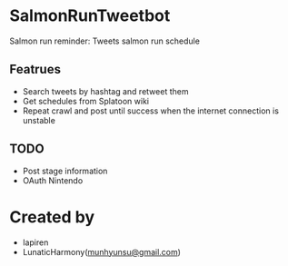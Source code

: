 # SalmonRunTweetbot
Salmon run reminder: Tweets salmon run schedule

## Featrues
- Search tweets by hashtag and retweet them
- Get schedules from Splatoon wiki
- Repeat crawl and post until success when the internet connection is unstable

## TODO
- Post stage information
- OAuth Nintendo

# Created by
- lapiren
- LunaticHarmony(munhyunsu@gmail.com)
